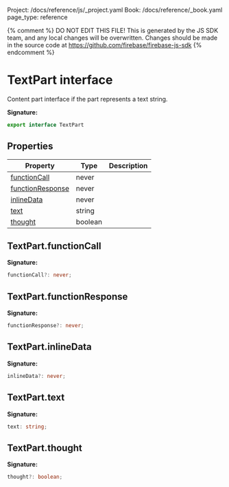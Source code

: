 Project: /docs/reference/js/_project.yaml
Book: /docs/reference/_book.yaml
page_type: reference

{% comment %}
DO NOT EDIT THIS FILE!
This is generated by the JS SDK team, and any local changes will be
overwritten. Changes should be made in the source code at
https://github.com/firebase/firebase-js-sdk
{% endcomment %}

# TextPart interface
Content part interface if the part represents a text string.

<b>Signature:</b>

```typescript
export interface TextPart 
```

## Properties

|  Property | Type | Description |
|  --- | --- | --- |
|  [functionCall](./ai.textpart.md#textpartfunctioncall) | never |  |
|  [functionResponse](./ai.textpart.md#textpartfunctionresponse) | never |  |
|  [inlineData](./ai.textpart.md#textpartinlinedata) | never |  |
|  [text](./ai.textpart.md#textparttext) | string |  |
|  [thought](./ai.textpart.md#textpartthought) | boolean |  |

## TextPart.functionCall

<b>Signature:</b>

```typescript
functionCall?: never;
```

## TextPart.functionResponse

<b>Signature:</b>

```typescript
functionResponse?: never;
```

## TextPart.inlineData

<b>Signature:</b>

```typescript
inlineData?: never;
```

## TextPart.text

<b>Signature:</b>

```typescript
text: string;
```

## TextPart.thought

<b>Signature:</b>

```typescript
thought?: boolean;
```
